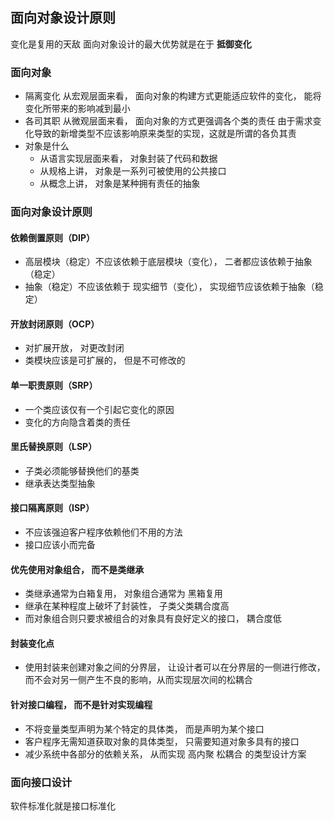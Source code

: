 ## 面向对象设计原则
变化是复用的天敌
面向对象设计的最大优势就是在于 **抵御变化**

### 面向对象
+ 隔离变化
  从宏观层面来看， 面向对象的构建方式更能适应软件的变化， 能将变化所带来的影响减到最小
+ 各司其职
  从微观层面来看， 面向对象的方式更强调各个类的责任
  由于需求变化导致的新增类型不应该影响原来类型的实现，这就是所谓的各负其责
+ 对象是什么
  + 从语言实现层面来看， 对象封装了代码和数据
  + 从规格上讲， 对象是一系列可被使用的公共接口
  + 从概念上讲， 对象是某种拥有责任的抽象

### 面向对象设计原则
#### 依赖倒置原则（DIP）
+ 高层模块（稳定）不应该依赖于底层模块（变化）， 二者都应该依赖于抽象（稳定）
+ 抽象（稳定）不应该依赖于 现实细节（变化）， 实现细节应该依赖于抽象（稳定）

#### 开放封闭原则（OCP）
+ 对扩展开放， 对更改封闭
+ 类模块应该是可扩展的， 但是不可修改的

#### 单一职责原则（SRP）
+ 一个类应该仅有一个引起它变化的原因
+ 变化的方向隐含着类的责任

#### 里氏替换原则（LSP）
+ 子类必须能够替换他们的基类
+ 继承表达类型抽象

#### 接口隔离原则（ISP）
+ 不应该强迫客户程序依赖他们不用的方法
+ 接口应该小而完备

#### 优先使用对象组合， 而不是类继承
+ 类继承通常为白箱复用， 对象组合通常为 黑箱复用
+ 继承在某种程度上破坏了封装性， 子类父类耦合度高
+ 而对象组合则只要求被组合的对象具有良好定义的接口， 耦合度低

#### 封装变化点
+ 使用封装来创建对象之间的分界层， 让设计者可以在分界层的一侧进行修改， 而不会对另一侧产生不良的影响，从而实现层次间的松耦合

#### 针对接口编程， 而不是针对实现编程
+ 不将变量类型声明为某个特定的具体类， 而是声明为某个接口
+ 客户程序无需知道获取对象的具体类型， 只需要知道对象多具有的接口
+ 减少系统中各部分的依赖关系， 从而实现 高内聚 松耦合 的类型设计方案

### 面向接口设计
软件标准化就是接口标准化

